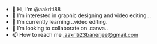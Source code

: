 - 👋 Hi, I’m @aakriti88
- 👀 I’m interested in graphic designing and video editing...
- 🌱 I’m currently learning ..video editing.
- 💞️ I’m looking to collaborate on .canva..
- 📫 How to reach me .aakriti23banerjee@gmail.com

<!---
aakriti88/aakriti88 is a ✨ special ✨ repository because its `README.md` (this file) appears on your GitHub profile.
You can click the Preview link to take a look at your changes.
--->
